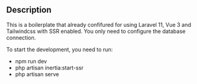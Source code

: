 ## Description

This is a boilerplate that already confifured for using Laravel 11, Vue 3 and Tailwindcss with SSR enabled.
You only need to configure the database connection.

To start the development, you need to run:

-   npm run dev
-   php artisan inertia:start-ssr
-   php artisan serve

